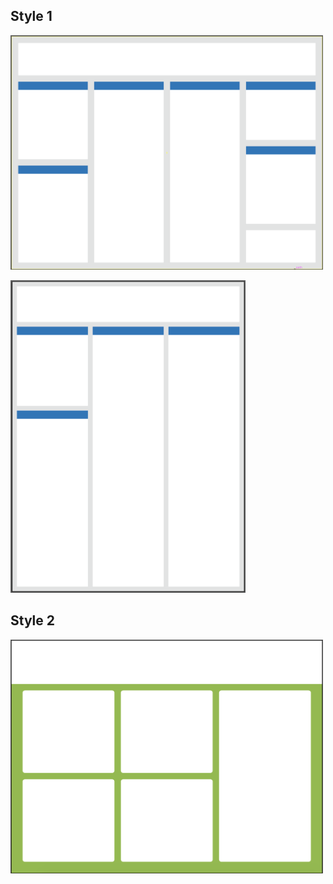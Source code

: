 ## Style 1
[<img src="Horizontal_Style1.png" width="500">](../Illustrator_Templates/36x48_Horizontal_Style1.ai "Horizontal Style1")

[<img src="Vertical_Style1.png" height="500">](Illustrator_Templates/48x36_Vertical_Style1.ai "Vertical Style1")

## Style 2
[<img src="Horizontal_Style2.png" width="500">](Illustrator_Templates/36x48_Horizontal_Style2.ai "Horizontal Style2")
